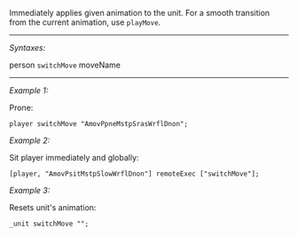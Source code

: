 Immediately applies given animation to the unit. For a smooth transition from the current animation, use `playMove`.


---
*Syntaxes:*

person `switchMove` moveName

---
*Example 1:*

Prone:

```sqf
player switchMove "AmovPpneMstpSrasWrflDnon";
```

*Example 2:*

Sit player immediately and globally:

```sqf
[player, "AmovPsitMstpSlowWrflDnon"] remoteExec ["switchMove"];
```

*Example 3:*

Resets unit's animation:

```sqf
_unit switchMove "";
```